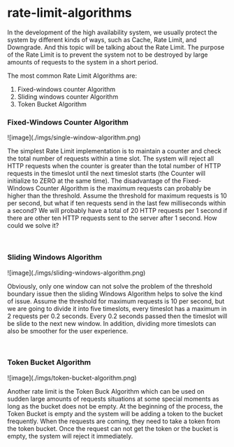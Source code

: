 # rate-limit-algorithms
<!-- wp:paragraph -->
<p>In the development of the high availability system, we usually protect the system by different kinds of ways, such as Cache, Rate Limit, and Downgrade. And this topic will be talking about the Rate Limit. The purpose of the Rate Limit is to prevent the system not to be destroyed by large amounts of requests to the system in a short period.</p>
<!-- /wp:paragraph -->

<!-- wp:paragraph -->
<p>The most common Rate Limit Algorithms are:</p>
<!-- /wp:paragraph -->

<!-- wp:list {"ordered":true} -->
<ol><li>Fixed-windows counter Algorithm</li><li>Sliding windows counter Algorithm</li><li>Token Bucket Algorithm</li></ol>
<!-- /wp:list -->

<H3> Fixed-Windows Counter Algorithm </H3>
![image](./imgs/single-window-algorithm.png)
<!-- wp:paragraph -->
<p>The simplest Rate Limit implementation is to maintain a counter and check the total number of requests within a time slot. The system will reject all HTTP requests when the counter is greater than the total number of HTTP requests in the timeslot until the next timeslot starts (the Counter will initialize to ZERO at the same time).
The disadvantage of the Fixed-Windows Counter Algorithm is the maximum requests can probably be higher than the threshold.
Assume the threshold for maximum requests is 10 per second, but what if ten requests send in the last few milliseconds within a second? We will probably have a total of 20 HTTP requests per 1 second if there are other ten HTTP requests sent to the server after 1 second. How could we solve it?</p>
<!-- /wp:paragraph -->
<br />
<H3> Sliding Windows Algorithm </H3>
![image](./imgs/sliding-windows-algorithm.png)
<!-- wp:paragraph -->
<p>Obviously, only one window can not solve the problem of the threshold boundary issue then the sliding Windows Algorithm helps to solve the kind of issue. Assume the threshold for maximum requests is 10 per second, but we are going to divide it into five timeslots, every timeslot has a maximum in 2 requests per 0.2 seconds. Every 0.2 seconds passed then the timeslot will be slide to the next new window. In addition, dividing more timeslots can also be smoother for the user experience.</p>
<!-- /wp:paragraph -->
<br />
<H3> Token Bucket Algorithm </H3>
![image](./imgs/token-bucket-algorithm.png)
<!-- wp:paragraph -->
<p>Another rate limit is the Token Buck Algorithm which can be used on sudden large amounts of requests situations at some special moments as long as the bucket does not be empty. At the beginning of the process, the Token Bucket is empty and the system will be adding a token to the bucket frequently. When the requests are coming, they need to take a token from the token bucket. Once the request can not get the token or the bucket is empty, the system will reject it immediately.</p>
<!-- /wp:paragraph -->